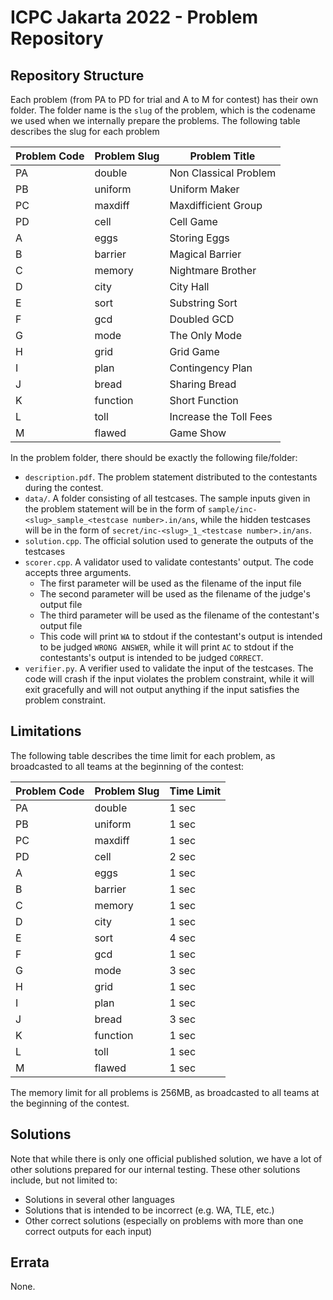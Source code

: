 # ICPC Jakarta 2022 - Problem Repository

## Repository Structure

Each problem (from PA to PD for trial and A to M for contest) has their own folder. The folder name is the `slug` of the problem, which is the codename we used when we internally prepare the problems. The following table describes the slug for each problem

| Problem Code | Problem Slug | Problem Title          |
| ------------ | ------------ | -----------------------|
| PA           | double       | Non Classical Problem  |
| PB           | uniform      | Uniform Maker          |
| PC           | maxdiff      | Maxdifficient Group    |
| PD           | cell         | Cell Game              |
| A            | eggs         | Storing Eggs           |
| B            | barrier      | Magical Barrier        |
| C            | memory       | Nightmare Brother      |
| D            | city         | City Hall              |
| E            | sort         | Substring Sort         |
| F            | gcd          | Doubled GCD            |
| G            | mode         | The Only Mode          |
| H            | grid         | Grid Game              |
| I            | plan         | Contingency Plan       |
| J            | bread        | Sharing Bread          |
| K            | function     | Short Function         |
| L            | toll         | Increase the Toll Fees |
| M            | flawed       | Game Show              |

In the problem folder, there should be exactly the following file/folder:

- `description.pdf`. The problem statement distributed to the contestants during the contest.
- `data/`. A folder consisting of all testcases. The sample inputs given in the problem statement will be in the form of `sample/inc-<slug>_sample_<testcase number>.in/ans`, while the hidden testcases will be in the form of `secret/inc-<slug>_1_<testcase number>.in/ans`.
- `solution.cpp`. The official solution used to generate the outputs of the testcases
- `scorer.cpp`. A validator used to validate contestants' output. The code accepts three arguments.
  - The first parameter will be used as the filename of the input file
  - The second parameter will be used as the filename of the judge's output file
  - The third parameter will be used as the filename of the contestant's output file
  - This code will print `WA` to stdout if the contestant's output is intended to be judged `WRONG ANSWER`, while it will print `AC` to stdout if the contestants's output is intended to be judged `CORRECT`.
- `verifier.py`. A verifier used to validate the input of the testcases. The code will crash if the input violates the problem constraint, while it will exit gracefully and will not output anything if the input satisfies the problem constraint.

## Limitations

The following table describes the time limit for each problem, as broadcasted to all teams at the beginning of the contest:

| Problem Code | Problem Slug | Time Limit |
| ------------ | ------------ | ---------- |
| PA           | double       | 1 sec      |
| PB           | uniform      | 1 sec      |
| PC           | maxdiff      | 1 sec      |
| PD           | cell         | 2 sec      |
| A            | eggs         | 1 sec      |
| B            | barrier      | 1 sec      |
| C            | memory       | 1 sec      |
| D            | city         | 1 sec      |
| E            | sort         | 4 sec      |
| F            | gcd          | 1 sec      |
| G            | mode         | 3 sec      |
| H            | grid         | 1 sec      |
| I            | plan         | 1 sec      |
| J            | bread        | 3 sec      |
| K            | function     | 1 sec      |
| L            | toll         | 1 sec      |
| M            | flawed       | 1 sec      |

The memory limit for all problems is 256MB, as broadcasted to all teams at the beginning of the contest.

## Solutions

Note that while there is only one official published solution, we have a lot of other solutions prepared for our internal testing. These other solutions include, but not limited to:

- Solutions in several other languages
- Solutions that is intended to be incorrect (e.g. WA, TLE, etc.)
- Other correct solutions (especially on problems with more than one correct outputs for each input)

## Errata

None.
